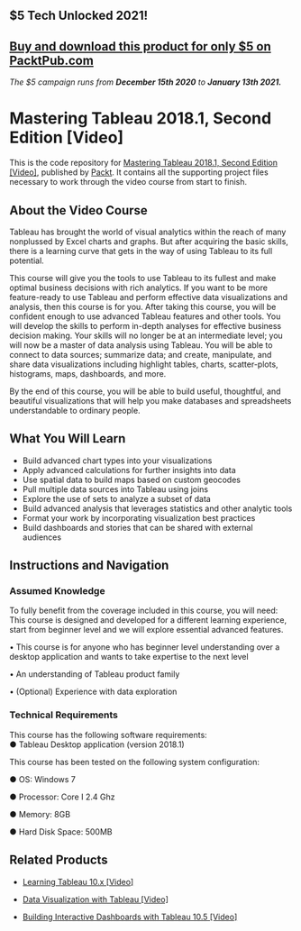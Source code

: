 ## $5 Tech Unlocked 2021!
[Buy and download this product for only $5 on PacktPub.com](https://www.packtpub.com/)
-----
*The $5 campaign         runs from __December 15th 2020__ to __January 13th 2021.__*

# Mastering Tableau 2018.1, Second Edition [Video]
This is the code repository for [Mastering Tableau 2018.1, Second Edition [Video]](https://www.packtpub.com/big-data-and-business-intelligence/mastering-tableau-20181-second-edition-video?utm_source=github&utm_medium=repository&utm_campaign=9781789133790), published by [Packt](https://www.packtpub.com/?utm_source=github). It contains all the supporting project files necessary to work through the video course from start to finish.
## About the Video Course
Tableau has brought the world of visual analytics within the reach of many nonplussed by Excel charts and graphs. But after acquiring the basic skills, there is a learning curve that gets in the way of using Tableau to its full potential.

This course will give you the tools to use Tableau to its fullest and make optimal business decisions with rich analytics. If you want to be more feature-ready to use Tableau and perform effective data visualizations and analysis, then this course is for you. After taking this course, you will be confident enough to use advanced Tableau features and other tools. You will develop the skills to perform in-depth analyses for effective business decision making. Your skills will no longer be at an intermediate level; you will now be a master of data analysis using Tableau. You will be able to connect to data sources; summarize data; and create, manipulate, and share data visualizations including highlight tables, charts, scatter-plots, histograms, maps, dashboards, and more.

By the end of this course, you will be able to build useful, thoughtful, and beautiful visualizations that will help you make databases and spreadsheets understandable to ordinary people.



<H2>What You Will Learn</H2>
<DIV class=book-info-will-learn-text>
<UL>
<LI>Build advanced chart types into your visualizations 
<LI>Apply advanced calculations for further insights into data 
<LI>Use spatial data to build maps based on custom geocodes 
<LI>Pull multiple data sources into Tableau using joins 
<LI>Explore the use of sets to analyze a subset of data&nbsp; 
<LI>Build advanced analysis that leverages statistics and other analytic tools 
<LI>Format your work by incorporating visualization best practices 
<LI>Build dashboards and stories that can be shared with external audiences </LI></UL></DIV>

## Instructions and Navigation
### Assumed Knowledge
To fully benefit from the coverage included in this course, you will need:<br/>
This course is designed and developed for a different learning experience, start from beginner level and we will explore essential advanced features.

• This course is for anyone who has beginner level understanding over a desktop application and wants to take expertise to the next level

• An understanding of Tableau product family

• (Optional) Experience with data exploration

### Technical Requirements
This course has the following software requirements:<br/>
● Tableau Desktop application (version 2018.1)

This course has been tested on the following system configuration:

● OS: Windows 7

● Processor: Core I 2.4 Ghz

● Memory: 8GB

● Hard Disk Space: 500MB


## Related Products
* [Learning Tableau 10.x [Video]](https://www.packtpub.com/big-data-and-business-intelligence/learning-tableau-10x-video?utm_source=github&utm_medium=repository&utm_campaign=9781788836043)

* [Data Visualization with Tableau [Video]](https://www.packtpub.com/big-data-and-business-intelligence/data-visualization-tableau-video?utm_source=github&utm_medium=repository&utm_campaign=9781788837330)

* [Building Interactive Dashboards with Tableau 10.5 [Video]](https://www.packtpub.com/big-data-and-business-intelligence/building-interactive-dashboards-tableau-105-video?utm_source=github&utm_medium=repository&utm_campaign=9781788837194)

